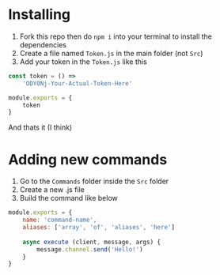 # Installing

1. Fork this repo then do `npm i` into your terminal to install the dependencies
2. Create a file named `Token.js` in the main folder (not `Src`)
3. Add your token in the `Token.js` like this
```js
const token = () => 
    'ODY0Nj-Your-Actual-Token-Here'

module.exports = {
    token
}
```

And thats it (I think)

# Adding new commands

1. Go to the `Commands` folder inside the `Src` folder
2. Create a new .js file
3. Build the command like below
```js
module.exports = {
    name: 'command-name',
    aliases: ['array', 'of', 'aliases', 'here']
    
    async execute (client, message, args) {
        message.channel.send('Hello!')
    }
}
```